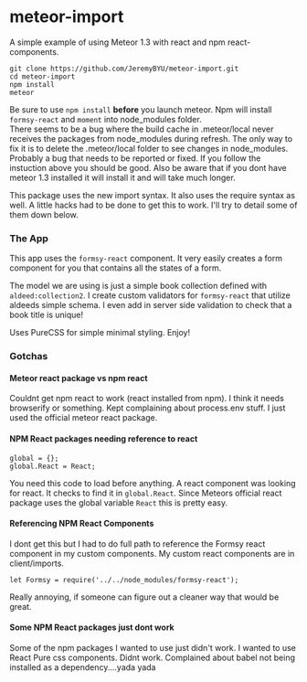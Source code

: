 # meteor-import
A simple example of using Meteor 1.3 with react and npm react-components.

```
git clone https://github.com/JeremyBYU/meteor-import.git
cd meteor-import
npm install
meteor
```
Be sure to use ```npm install``` **before** you launch meteor. Npm will install ```formsy-react``` and ```moment``` into node_modules folder.  
There seems to be a bug where the build cache in .meteor/local never receives the packages from node_modules during refresh.  The only way to fix it
is to delete the .meteor/local folder to see changes in node_modules.  Probably a bug that needs to be reported or fixed. If you follow the instuction above you should be good.  Also be aware that if you dont have meteor 1.3 installed it will install it and will take much longer.

This package uses the new import syntax. It also uses the require syntax as well.  A little hacks had to be done to get this to work.  I'll try to detail some of them down below.

### The App
This app uses the ```formsy-react``` component.  It very easily creates a form component for you that contains all the states of a form.

The model we are using is just a simple book collection defined with ```aldeed:collection2```. I create custom validators for ```formsy-react``` that utilize aldeeds simple schema. I even add in server side validation to check that a book title is unique!

Uses PureCSS for simple minimal styling. Enjoy!

### Gotchas

#### Meteor react package vs npm react
Couldnt get npm react to work (react installed from npm).  I think it needs browserify or something.  Kept complaining about process.env stuff. I just used the official meteor react package.

#### NPM React packages needing reference to react
```
global = {};
global.React = React;
```
You need this code to load before anything. A react component was looking for react.  It checks to find it in ```global.React```. Since Meteors official react package uses the global variable ```React``` this is pretty easy.

#### Referencing NPM React Components
I dont get this but I had to do full path to reference the Formsy react component in my custom components. My custom react components are in client/imports.
```
let Formsy = require('../../node_modules/formsy-react');  
```
Really annoying, if someone can figure out a cleaner way that would be great.  

#### Some NPM React packages just dont work
Some of the npm packages I wanted to use just didn't work.  I wanted to use React Pure css components.  Didnt work. Complained about babel not being installed as a dependency....yada yada
